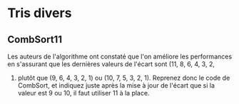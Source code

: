
# Tris divers #

## CombSort11 ##

Les auteurs de l'algorithme ont constaté que l'on améliore les performances
en s'assurant que les dernières valeurs de l'écart sont (11, 8, 6, 4, 3, 2,
1) plutôt que (9, 6, 4, 3, 2, 1) ou (10, 7, 5, 3, 2, 1). Reprenez donc le
code de CombSort, et indiquez juste après la mise à jour de l'écart que si
la valeur est 9 ou 10, il faut utiliser 11 à la place.

